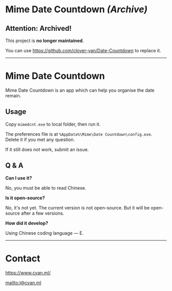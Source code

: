 # Mime Date Countdown *(Archive)*
## Attention: Archived!
This project is **no longer maintained**.

You can use <https://github.com/clover-yan/Date-Countdown> to replace it.

---
# Mime Date Countdown
Mime Date Countdown is an app which can help you organise the date remain.

## Usage
Copy `mimedcnt.exe` to local folder, then run it.

The preferences file is at `%AppData%\Mime\Date Countdown\config.exe`. Delete it if you met any question.

If it still does not work, submit an issue.

## Q & A
**Can I use it?**

No, you must be able to read Chinese.

**Is it open-source?**

No, it's not yet. The current version is not open-source. But it will be open-source after a few versions.

**How did it develop?**

Using Chinese coding language — E.

---
# Contact
<https://www.cyan.ml/>

<mailto:i@cyan.ml>
